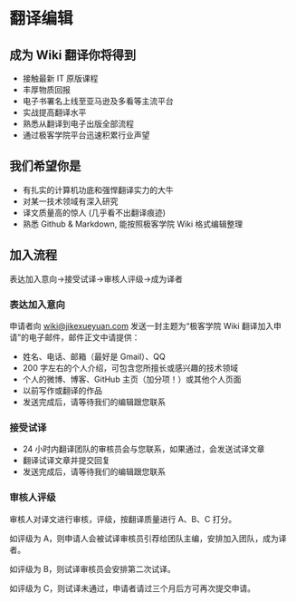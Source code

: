 # 翻译编辑

## 成为 Wiki 翻译你将得到

- 接触最新 IT 原版课程
- 丰厚物质回报
- 电子书署名上线至亚马逊及多看等主流平台
- 实战提高翻译水平
- 熟悉从翻译到电子出版全部流程
- 通过极客学院平台迅速积累行业声望

## 我们希望你是

- 有扎实的计算机功底和强悍翻译实力的大牛
- 对某一技术领域有深入研究
- 译文质量高的惊人 (几乎看不出翻译痕迹)
- 熟悉 Github & Markdown, 能按照极客学院 Wiki 格式编辑整理 

## 加入流程

表达加入意向->接受试译->审核人评级->成为译者

### 表达加入意向

申请者向 wiki@jikexueyuan.com 发送一封主题为“极客学院 Wiki 翻译加入申请”的电子邮件，邮件正文中请提供：

- 姓名、电话、邮箱（最好是 Gmail）、QQ
- 200 字左右的个人介绍，可包含您所擅长或感兴趣的技术领域
- 个人的微博、博客、GitHub 主页（加分项！）或其他个人页面
- 以前写作或翻译的作品
- 发送完成后，请等待我们的编辑跟您联系

### 接受试译   
   
- 24 小时内翻译团队的审核员会与您联系，如果通过，会发送试译文章
- 翻译试译文章并提交回复
- 发送完成后，请等待我们的编辑跟您联系

### 审核人评级

审核人对译文进行审核，评级，按翻译质量进行 A、B、C 打分。
   
如评级为 A，则申请人会被试译审核员引荐给团队主编，安排加入团队，成为译者。   

如评级为 B，则试译审核员会安排第二次试译。   

如评级为 C，则试译未通过，申请者请过三个月后方可再次提交申请。


